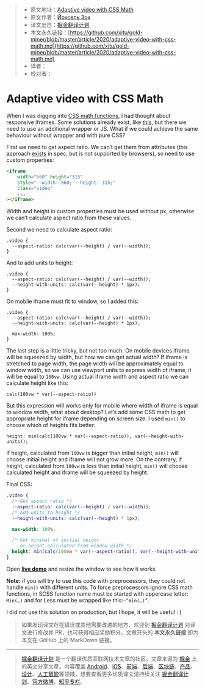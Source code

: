 > * 原文地址：[Adaptive video with CSS Math](https://medium.com/@yokselzok/adaptive-video-with-css-math-d71640c6068a)
> * 原文作者：[Йоксель Зок](https://medium.com/@yokselzok)
> * 译文出自：[掘金翻译计划](https://github.com/xitu/gold-miner)
> * 本文永久链接：[https://github.com/xitu/gold-miner/blob/master/article/2020/adaptive-video-with-css-math.md](https://github.com/xitu/gold-miner/blob/master/article/2020/adaptive-video-with-css-math.md)
> * 译者：
> * 校对者：

# Adaptive video with CSS Math

When I was digging into [CSS math functions](https://www.w3.org/TR/css-values-4/#calc-notation), I had thought about responsive iframes. Some solutions already exist, like [this](https://css-tricks.com/fluid-width-video/), but there we need to use an additional wrapper or JS. What if we could achieve the same behaviour without wrapper and with pure CSS?

First we need to get aspect ratio. We can’t get them from attributes (this approach [exists](https://www.w3.org/TR/css-values-3/#attr-notation) in spec, but is not supported by browsers), so need to use custom properties:

```HTML
<iframe
    width="560" height="315"
    style="--width: 560; --height: 315;"
    class="video"
    ...
></iframe>
```

Width and height in custom properties must be used without px, otherwise we can’t calculate aspect ratio from these values.

Second we need to calculate aspect ratio:

```
.video {
  --aspect-ratio: calc(var(--height) / var(--width));
}
```

And to add units to height:

```
.video {
  --aspect-ratio: calc(var(--height) / var(--width));
  --height-with-units: calc(var(--height) * 1px);
}
```

On mobile iframe must fit to window, so I added this:

```
.video {
  --aspect-ratio: calc(var(--height) / var(--width));
  --height-with-units: calc(var(--height) * 1px);
  
  max-width: 100%;
}
```

The last step is a little tricky, but not too much. On mobile devices iframe will be squeezed by width, but how we can get actual width? If iframe is stretched to page width, the page width will be approximately equal to window width, so we can use viewport units to express width of iframe, it will be equal to `100vw`. Using actual iframe width and aspect ratio we can calculate height like this:

```
calc(100vw * var(--aspect-ratio))
```

But this expression will works only for mobile where width of iframe is equal to window width, what about desktop? Let’s add some CSS math to get appropriate height for iframe depending on screen size. I used `min()` to choose which of heights fits better:

```
height: min(calc(100vw * var(--aspect-ratio)), var(--height-with-units));
```

If height, calculated from `100vw` is bigger than initial height, `min()` will choose initial height and iframe will not grow more. On the contrary, if height, calculated from `100vw` is less than initial height, `min()` will choose calculated height and iframe will be squeezed by height.

Final CSS:

```CSS
.video {
  /* Get aspect ratio */
  --aspect-ratio: calc(var(--height) / var(--width));
  /* Add units to height */
  --height-with-units: calc(var(--height) * 1px);

  max-width: 100%;

  /* Get minimal of initial height
     or height calculated from window width */
  height: min(calc(100vw * var(--aspect-ratio)), var(--height-with-units));
}

```

Open [**live demo**](https://codepen.io/yoksel/pen/oNxmgYq?editors=0100) and resize the window to see how it works.

**Note:** if you will try to use this code with preprocessors, they could not handle `min()` with different units. To force preprocessors ignore CSS math functions, in SCSS function name must be started with uppercase letter: `Min(…)` and for Less must be wrapped like this:`~”min(…)”`.

I did not use this solution on production, but I hope, it will be useful : )

> 如果发现译文存在错误或其他需要改进的地方，欢迎到 [掘金翻译计划](https://github.com/xitu/gold-miner) 对译文进行修改并 PR，也可获得相应奖励积分。文章开头的 **本文永久链接** 即为本文在 GitHub 上的 MarkDown 链接。

---

> [掘金翻译计划](https://github.com/xitu/gold-miner) 是一个翻译优质互联网技术文章的社区，文章来源为 [掘金](https://juejin.im) 上的英文分享文章。内容覆盖 [Android](https://github.com/xitu/gold-miner#android)、[iOS](https://github.com/xitu/gold-miner#ios)、[前端](https://github.com/xitu/gold-miner#前端)、[后端](https://github.com/xitu/gold-miner#后端)、[区块链](https://github.com/xitu/gold-miner#区块链)、[产品](https://github.com/xitu/gold-miner#产品)、[设计](https://github.com/xitu/gold-miner#设计)、[人工智能](https://github.com/xitu/gold-miner#人工智能)等领域，想要查看更多优质译文请持续关注 [掘金翻译计划](https://github.com/xitu/gold-miner)、[官方微博](http://weibo.com/juejinfanyi)、[知乎专栏](https://zhuanlan.zhihu.com/juejinfanyi)。
